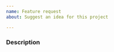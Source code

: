 ```yaml
---
name: Feature request
about: Suggest an idea for this project

---
```


<!-- These comments will not show. -->

### Description
<!-- Describe your suggestion with appropriate informations -->


<!-- (Optional) Configuration option example(s) -->
<!-- Example
```yml
boo: true
```
-->
